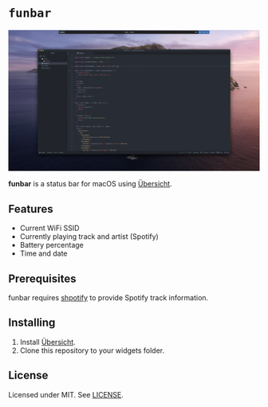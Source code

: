 # `funbar`

![screenshot](images/screenshot.png)

**funbar** is a status bar for macOS using [Übersicht][1].

## Features

- Current WiFi SSID
- Currently playing track and artist (Spotify)
- Battery percentage
- Time and date

## Prerequisites

funbar requires [shpotify](https://github.com/hnarayanan/shpotify) to provide
Spotify track information.

## Installing

1. Install [Übersicht][1].
2. Clone this repository to your widgets folder.

## License

Licensed under MIT. See [LICENSE](LICENSE).

[1]: http://tracesof.net/uebersicht/
